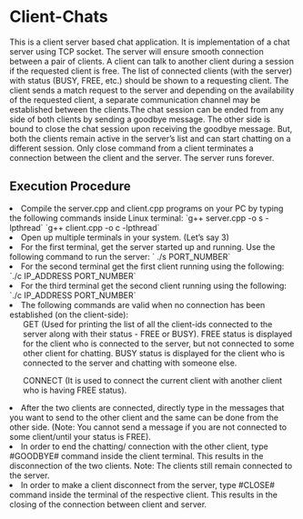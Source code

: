 <h1> Client-Chats </h1>
This is a client server based chat application. It is implementation of a chat server using TCP socket. The server will ensure smooth connection between a pair of clients. A client can talk to another client during a session if the requested client is free. The list of connected clients (with the server) with status (BUSY, FREE, etc.) should be shown to a requesting client. The client sends a match request to the server and depending on the availability of the requested client, a separate communication channel may be established between the clients.The chat session can be ended from any side of both clients by sending a goodbye message. The other side is bound to close the chat session upon receiving the goodbye message. But, both the clients remain active in the server’s list and can start chatting on a different session. Only close command from a client terminates a connection between the client and the server. The server runs forever.

<h2> Execution Procedure </h2>
<li> Compile the server.cpp and client.cpp programs on your PC by typing the following
commands inside Linux terminal:
`g++ server.cpp -o s -lpthread`
`g++ client.cpp -o c -lpthread` 
</li>
<li> Open up multiple terminals in your system. (Let’s say 3) </li>
<li> For the first terminal, get the server started up and running. Use the following command
to run the server: ` ./s PORT_NUMBER` </li>
<li> For the second terminal get the first client running using the following:  `./c IP_ADDRESS PORT_NUMBER`</li>
<li> For the third terminal get the second client running using the following:  `./c IP_ADDRESS PORT_NUMBER`</li> 
<li> The following commands are valid when no connection has been established (on the client-side):
<ul> GET (Used for printing the list of all the client-ids connected to the server along with their status - FREE or BUSY). FREE status is displayed for the client who is connected to the server, but not
connected to some other client for chatting. BUSY status is displayed for the client who is connected to the server and chatting with someone else. </ul>
<ul> CONNECT <Client_ID> (It is used to connect the current client with another client who is having FREE status). </ul>
</li>
<li> After the two clients are connected, directly type in the messages that you want to send to the other client and the same can be done from the other side. (Note: You cannot send a message if you are not connected to some client/until your status is FREE). </li> 
<li> In order to end the chatting/ connection with the other client, type #GOODBYE# command inside the client terminal. This results in the disconnection of the two clients.
Note: The clients still remain connected to the server. </li> 
<li> In order to make a client disconnect from the server, type #CLOSE# command inside the terminal of the respective client. This results in the closing of the connection between client and server. </li>
